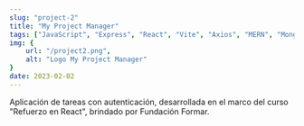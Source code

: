 ```yaml
---
slug: "project-2"
title: "My Project Manager"
tags: ["JavaScript", "Express", "React", "Vite", "Axios", "MERN", "MongoDB", "TailwindCSS", "React-Bootstrap", "JWT"]
img: {
    url: "/project2.png",
    alt: "Logo My Project Manager"
}
date: 2023-02-02
---
```



Aplicación de tareas con autenticación, desarrollada en el marco del curso "Refuerzo en React", brindado por Fundación Formar.